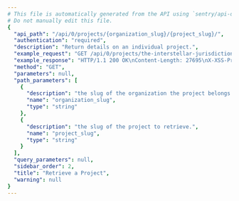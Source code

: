 ```yaml
---
# This file is automatically generated from the API using `sentry/api-docs/generator.py.`
# Do not manually edit this file.
{
  "api_path": "/api/0/projects/{organization_slug}/{project_slug}/", 
  "authentication": "required", 
  "description": "Return details on an individual project.", 
  "example_request": "GET /api/0/projects/the-interstellar-jurisdiction/pump-station/ HTTP/1.1\nHost: sentry.io\nAuthorization: Bearer <token>", 
  "example_response": "HTTP/1.1 200 OK\nContent-Length: 27695\nX-XSS-Protection: 1; mode=block\nX-Content-Type-Options: nosniff\nContent-Language: en\nAccess-Control-Expose-Headers: X-Sentry-Error, Retry-After\nVary: Accept-Language, Cookie\nAccess-Control-Allow-Methods: GET, PUT, DELETE, HEAD, OPTIONS\nAllow: GET, PUT, DELETE, HEAD, OPTIONS\nAccess-Control-Allow-Origin: *\nAccess-Control-Allow-Headers: X-Sentry-Auth, X-Requested-With, Origin, Accept, Content-Type, Authentication, Authorization\nContent-Type: application/json\nX-Frame-Options: deny\n\n{\n  \"allowedDomains\": [\n    \"*\"\n  ], \n  \"avatar\": {\n    \"avatarType\": \"letter_avatar\", \n    \"avatarUuid\": null\n  }, \n  \"builtinSymbolSources\": [\n    \"ios\", \n    \"microsoft\", \n    \"android\"\n  ], \n  \"color\": \"#3fbf7f\", \n  \"dataScrubber\": true, \n  \"dataScrubberDefaults\": true, \n  \"dateCreated\": \"2020-03-22T20:58:04.667762Z\", \n  \"defaultEnvironment\": null, \n  \"digestsMaxDelay\": 1800, \n  \"digestsMinDelay\": 300, \n  \"features\": [\n    \"servicehooks\", \n    \"data-forwarding\", \n    \"rate-limits\", \n    \"releases\", \n    \"minidump\"\n  ], \n  \"fingerprintingRules\": \"\", \n  \"firstEvent\": null, \n  \"groupingConfig\": \"newstyle:2019-10-29\", \n  \"groupingEnhancements\": \"\", \n  \"groupingEnhancementsBase\": \"common:2019-03-23\", \n  \"hasAccess\": true, \n  \"id\": \"2\", \n  \"isBookmarked\": false, \n  \"isInternal\": false, \n  \"isMember\": true, \n  \"isPublic\": false, \n  \"latestRelease\": {\n    \"authors\": [], \n    \"commitCount\": 0, \n    \"data\": {}, \n    \"dateCreated\": \"2020-03-22T20:58:20.919624Z\", \n    \"dateReleased\": null, \n    \"deployCount\": 0, \n    \"firstEvent\": null, \n    \"lastCommit\": null, \n    \"lastDeploy\": null, \n    \"lastEvent\": null, \n    \"newGroups\": 0, \n    \"owner\": null, \n    \"projects\": [\n      {\n        \"name\": \"Pump Station\", \n        \"slug\": \"pump-station\"\n      }\n    ], \n    \"ref\": \"6ba09a7c53235ee8a8fa5ee4c1ca8ca886e7fdbb\", \n    \"shortVersion\": \"2.0rc2\", \n    \"url\": null, \n    \"version\": \"2.0rc2\", \n    \"versionInfo\": {\n      \"buildHash\": null, \n      \"description\": \"2.0rc2\", \n      \"package\": null, \n      \"version\": {\n        \"raw\": \"2.0rc2\"\n      }\n    }\n  }, \n  \"name\": \"Pump Station\", \n  \"options\": {\n    \"feedback:branding\": true, \n    \"filters:blacklisted_ips\": \"\", \n    \"filters:error_messages\": \"\", \n    \"filters:releases\": \"\", \n    \"sentry:csp_ignored_sources\": \"\", \n    \"sentry:csp_ignored_sources_defaults\": true, \n    \"sentry:reprocessing_active\": false\n  }, \n  \"organization\": {\n    \"avatar\": {\n      \"avatarType\": \"letter_avatar\", \n      \"avatarUuid\": null\n    }, \n    \"dateCreated\": \"2020-03-22T20:58:04.628009Z\", \n    \"features\": [\n      \"symbol-sources\", \n      \"shared-issues\", \n      \"integrations-issue-basic\", \n      \"tweak-grouping-config\", \n      \"open-membership\", \n      \"advanced-search\", \n      \"grouping-info\", \n      \"integrations-issue-sync\", \n      \"invite-members\", \n      \"sso-saml2\", \n      \"custom-symbol-sources\", \n      \"sso-basic\"\n    ], \n    \"id\": \"2\", \n    \"isEarlyAdopter\": false, \n    \"name\": \"The Interstellar Jurisdiction\", \n    \"require2FA\": false, \n    \"slug\": \"the-interstellar-jurisdiction\", \n    \"status\": {\n      \"id\": \"active\", \n      \"name\": \"active\"\n    }\n  }, \n  \"platform\": null, \n  \"platforms\": [], \n  \"plugins\": [\n    {\n      \"assets\": [], \n      \"author\": {\n        \"name\": \"Sentry Team\", \n        \"url\": \"https://github.com/getsentry/sentry\"\n      }, \n      \"canDisable\": true, \n      \"contexts\": [], \n      \"description\": \"\\nForward Sentry events to Amazon SQS.\\n\\nAmazon Simple Queue Service (SQS) is a fully managed message\\nqueuing service that enables you to decouple and scale microservices,\\ndistributed systems, and serverless applications.\\n\", \n      \"doc\": \"\", \n      \"enabled\": false, \n      \"featureDescriptions\": [\n        {\n          \"description\": \"Forward Sentry errors and events to Amazon SQS.\", \n          \"featureGate\": \"data-forwarding\"\n        }\n      ], \n      \"features\": [\n        \"data-forwarding\"\n      ], \n      \"hasConfiguration\": true, \n      \"id\": \"amazon-sqs\", \n      \"isHidden\": false, \n      \"isTestable\": false, \n      \"metadata\": {}, \n      \"name\": \"Amazon SQS\", \n      \"resourceLinks\": [\n        {\n          \"title\": \"Report Issue\", \n          \"url\": \"https://github.com/getsentry/sentry/issues\"\n        }, \n        {\n          \"title\": \"View Source\", \n          \"url\": \"https://github.com/getsentry/sentry/tree/master/src/sentry_plugins\"\n        }\n      ], \n      \"shortName\": \"Amazon SQS\", \n      \"slug\": \"amazon-sqs\", \n      \"status\": \"beta\", \n      \"type\": \"data-forwarding\", \n      \"version\": \"10.1.0.dev0\"\n    }, \n    {\n      \"assets\": [], \n      \"author\": {\n        \"name\": \"Sentry Team\", \n        \"url\": \"https://github.com/getsentry/sentry\"\n      }, \n      \"canDisable\": true, \n      \"contexts\": [], \n      \"description\": \"\\nImprove your productivity by creating tasks in Asana directly\\nfrom Sentry issues. This integration also allows you to link Sentry\\nissues to existing tasks in Asana.\\n\", \n      \"doc\": \"\", \n      \"enabled\": false, \n      \"featureDescriptions\": [\n        {\n          \"description\": \"Create and link Sentry issue groups directly to an Asana ticket in any of your\\n            projects, providing a quick way to jump from a Sentry bug to tracked ticket!\", \n          \"featureGate\": \"issue-basic\"\n        }, \n        {\n          \"description\": \"Link Sentry issues to existing Asana tickets.\", \n          \"featureGate\": \"issue-basic\"\n        }\n      ], \n      \"features\": [\n        \"issue-basic\"\n      ], \n      \"hasConfiguration\": true, \n      \"id\": \"asana\", \n      \"isHidden\": false, \n      \"isTestable\": false, \n      \"metadata\": {}, \n      \"name\": \"Asana\", \n      \"resourceLinks\": [\n        {\n          \"title\": \"Report Issue\", \n          \"url\": \"https://github.com/getsentry/sentry/issues\"\n        }, \n        {\n          \"title\": \"View Source\", \n          \"url\": \"https://github.com/getsentry/sentry/tree/master/src/sentry_plugins\"\n        }\n      ], \n      \"shortName\": \"Asana\", \n      \"slug\": \"asana\", \n      \"status\": \"unknown\", \n      \"type\": \"issue-tracking\", \n      \"version\": \"10.1.0.dev0\"\n    }, \n    {\n      \"assets\": [], \n      \"author\": {\n        \"name\": \"Sentry Team\", \n        \"url\": \"https://github.com/getsentry/sentry\"\n      }, \n      \"canDisable\": true, \n      \"contexts\": [], \n      \"description\": \"Integrate Bitbucket issues by linking a repository to a project.\", \n      \"doc\": \"\", \n      \"enabled\": false, \n      \"featureDescriptions\": [\n        {\n          \"description\": \"Track commits and releases (learn more\\n            [here](https://docs.sentry.io/learn/releases/))\", \n          \"featureGate\": \"commits\"\n        }, \n        {\n          \"description\": \"Create Bitbucket issues from Sentry\", \n          \"featureGate\": \"issue-basic\"\n        }, \n        {\n          \"description\": \"Link Sentry issues to existing Bitbucket issues\", \n          \"featureGate\": \"issue-basic\"\n        }\n      ], \n      \"features\": [\n        \"commits\", \n        \"issue-basic\"\n      ], \n      \"hasConfiguration\": true, \n      \"id\": \"bitbucket\", \n      \"isHidden\": true, \n      \"isTestable\": false, \n      \"metadata\": {}, \n      \"name\": \"Bitbucket\", \n      \"resourceLinks\": [\n        {\n          \"title\": \"Report Issue\", \n          \"url\": \"https://github.com/getsentry/sentry/issues\"\n        }, \n        {\n          \"title\": \"View Source\", \n          \"url\": \"https://github.com/getsentry/sentry/tree/master/src/sentry_plugins\"\n        }\n      ], \n      \"shortName\": \"Bitbucket\", \n      \"slug\": \"bitbucket\", \n      \"status\": \"unknown\", \n      \"type\": \"issue-tracking\", \n      \"version\": \"10.1.0.dev0\"\n    }, \n    {\n      \"assets\": [], \n      \"author\": {\n        \"name\": \"Sentry Team\", \n        \"url\": \"https://github.com/getsentry/sentry\"\n      }, \n      \"canDisable\": true, \n      \"contexts\": [], \n      \"description\": \"Create Clubhouse Stories from a project.\", \n      \"doc\": \"\", \n      \"enabled\": false, \n      \"featureDescriptions\": [\n        {\n          \"description\": \"Create and link Sentry issue groups directly to a Clubhouse story in any of your\\n            projects, providing a quick way to jump from a Sentry bug to tracked ticket!\", \n          \"featureGate\": \"issue-basic\"\n        }, \n        {\n          \"description\": \"Link Sentry issues to existing Clubhouse stories.\", \n          \"featureGate\": \"issue-basic\"\n        }\n      ], \n      \"features\": [\n        \"issue-basic\"\n      ], \n      \"hasConfiguration\": true, \n      \"id\": \"clubhouse\", \n      \"isHidden\": true, \n      \"isTestable\": false, \n      \"metadata\": {}, \n      \"name\": \"Clubhouse\", \n      \"resourceLinks\": [\n        {\n          \"title\": \"Report Issue\", \n          \"url\": \"https://github.com/getsentry/sentry/issues\"\n        }, \n        {\n          \"title\": \"View Source\", \n          \"url\": \"https://github.com/getsentry/sentry/tree/master/src/sentry_plugins\"\n        }\n      ], \n      \"shortName\": \"Clubhouse\", \n      \"slug\": \"clubhouse\", \n      \"status\": \"unknown\", \n      \"type\": \"issue-tracking\", \n      \"version\": \"10.1.0.dev0\"\n    }, \n    {\n      \"assets\": [], \n      \"author\": {\n        \"name\": \"Sentry Team\", \n        \"url\": \"https://github.com/getsentry/sentry\"\n      }, \n      \"canDisable\": true, \n      \"contexts\": [], \n      \"description\": \"Integrate GitHub issues by linking a repository to a project.\", \n      \"doc\": \"\", \n      \"enabled\": false, \n      \"featureDescriptions\": [\n        {\n          \"description\": \"Create and link Sentry issue groups directly to a GitHub issue or pull\\n            request in any of your repositories, providing a quick way to jump from\\n            Sentry bug to tracked issue or PR!\", \n          \"featureGate\": \"issue-basic\"\n        }, \n        {\n          \"description\": \"Authorize repositories to be added to your Sentry organization to augment\\n            sentry issues with commit data with [deployment\\n            tracking](https://docs.sentry.io/learn/releases/).\", \n          \"featureGate\": \"commits\"\n        }\n      ], \n      \"features\": [\n        \"commits\", \n        \"issue-basic\"\n      ], \n      \"hasConfiguration\": true, \n      \"id\": \"github\", \n      \"isHidden\": true, \n      \"isTestable\": false, \n      \"metadata\": {}, \n      \"name\": \"GitHub\", \n      \"resourceLinks\": [\n        {\n          \"title\": \"Report Issue\", \n          \"url\": \"https://github.com/getsentry/sentry/issues\"\n        }, \n        {\n          \"title\": \"View Source\", \n          \"url\": \"https://github.com/getsentry/sentry/tree/master/src/sentry_plugins\"\n        }\n      ], \n      \"shortName\": \"GitHub\", \n      \"slug\": \"github\", \n      \"status\": \"unknown\", \n      \"type\": \"issue-tracking\", \n      \"version\": \"10.1.0.dev0\"\n    }, \n    {\n      \"assets\": [], \n      \"author\": {\n        \"name\": \"Sentry Team\", \n        \"url\": \"https://github.com/getsentry/sentry\"\n      }, \n      \"canDisable\": true, \n      \"contexts\": [], \n      \"description\": \"Integrate GitLab issues by linking a repository to a project\", \n      \"doc\": \"\", \n      \"enabled\": false, \n      \"featureDescriptions\": [\n        {\n          \"description\": \"Track commits and releases (learn more\\n            [here](https://docs.sentry.io/learn/releases/))\", \n          \"featureGate\": \"commits\"\n        }, \n        {\n          \"description\": \"Resolve Sentry issues via GitLab commits and merge requests by\\n            including `Fixes PROJ-ID` in the message\", \n          \"featureGate\": \"commits\"\n        }, \n        {\n          \"description\": \"Create GitLab issues from Sentry\", \n          \"featureGate\": \"issue-basic\"\n        }, \n        {\n          \"description\": \"Link Sentry issues to existing GitLab issues\", \n          \"featureGate\": \"issue-basic\"\n        }\n      ], \n      \"features\": [\n        \"commits\", \n        \"issue-basic\"\n      ], \n      \"hasConfiguration\": true, \n      \"id\": \"gitlab\", \n      \"isHidden\": true, \n      \"isTestable\": false, \n      \"metadata\": {}, \n      \"name\": \"GitLab\", \n      \"resourceLinks\": [\n        {\n          \"title\": \"Report Issue\", \n          \"url\": \"https://github.com/getsentry/sentry/issues\"\n        }, \n        {\n          \"title\": \"View Source\", \n          \"url\": \"https://github.com/getsentry/sentry/tree/master/src/sentry_plugins\"\n        }\n      ], \n      \"shortName\": \"GitLab\", \n      \"slug\": \"gitlab\", \n      \"status\": \"unknown\", \n      \"type\": \"issue-tracking\", \n      \"version\": \"10.1.0.dev0\"\n    }, \n    {\n      \"assets\": [], \n      \"author\": {\n        \"name\": \"Sentry Team\", \n        \"url\": \"https://github.com/getsentry\"\n      }, \n      \"canDisable\": true, \n      \"contexts\": [], \n      \"description\": \"Integrate Heroku release tracking.\", \n      \"doc\": \"\", \n      \"enabled\": false, \n      \"featureDescriptions\": [\n        {\n          \"description\": \"Integrate Heroku release tracking.\", \n          \"featureGate\": \"deployment\"\n        }\n      ], \n      \"features\": [\n        \"deployment\"\n      ], \n      \"hasConfiguration\": true, \n      \"id\": \"heroku\", \n      \"isHidden\": false, \n      \"isTestable\": false, \n      \"metadata\": {}, \n      \"name\": \"Heroku\", \n      \"resourceLinks\": [\n        {\n          \"title\": \"Report Issue\", \n          \"url\": \"https://github.com/getsentry/sentry/issues\"\n        }, \n        {\n          \"title\": \"View Source\", \n          \"url\": \"https://github.com/getsentry/sentry/tree/master/src/sentry_plugins\"\n        }\n      ], \n      \"shortName\": \"Heroku\", \n      \"slug\": \"heroku\", \n      \"status\": \"unknown\", \n      \"type\": \"release-tracking\", \n      \"version\": \"10.1.0.dev0\"\n    }, \n    {\n      \"assets\": [], \n      \"author\": {\n        \"name\": \"Sentry Team\", \n        \"url\": \"https://github.com/getsentry/sentry\"\n      }, \n      \"canDisable\": true, \n      \"contexts\": [], \n      \"description\": \"Integrate JIRA issues by linking a project.\", \n      \"doc\": \"\", \n      \"enabled\": false, \n      \"featureDescriptions\": [\n        {\n          \"description\": \"Create and link Sentry issue groups directly to a Jira ticket in any of your\\n            projects, providing a quick way to jump from a Sentry bug to tracked ticket!\", \n          \"featureGate\": \"issue-basic\"\n        }\n      ], \n      \"features\": [\n        \"issue-basic\"\n      ], \n      \"hasConfiguration\": true, \n      \"id\": \"jira\", \n      \"isHidden\": true, \n      \"isTestable\": false, \n      \"metadata\": {}, \n      \"name\": \"JIRA\", \n      \"resourceLinks\": [\n        {\n          \"title\": \"Report Issue\", \n          \"url\": \"https://github.com/getsentry/sentry/issues\"\n        }, \n        {\n          \"title\": \"View Source\", \n          \"url\": \"https://github.com/getsentry/sentry/tree/master/src/sentry_plugins\"\n        }\n      ], \n      \"shortName\": \"JIRA\", \n      \"slug\": \"jira\", \n      \"status\": \"unknown\", \n      \"type\": \"issue-tracking\", \n      \"version\": \"10.1.0.dev0\"\n    }, \n    {\n      \"assets\": [], \n      \"author\": {\n        \"name\": \"Sentry Team\", \n        \"url\": \"https://github.com/getsentry\"\n      }, \n      \"canDisable\": true, \n      \"contexts\": [], \n      \"description\": \"\\nTrigger alerts in Opsgenie from Sentry.\\n\\nOpsgenie is a cloud-based service for dev & ops teams, providing reliable\\nalerts, on-call schedule management and escalations. OpsGenie integrates with\\nmonitoring tools & services, ensures the right people are notified.\\n\", \n      \"doc\": \"\", \n      \"enabled\": false, \n      \"featureDescriptions\": [\n        {\n          \"description\": \"Configure rule based OpsGenie alerts to automatically be triggered.\", \n          \"featureGate\": \"alert-rule\"\n        }\n      ], \n      \"features\": [\n        \"alert-rule\"\n      ], \n      \"hasConfiguration\": true, \n      \"id\": \"opsgenie\", \n      \"isHidden\": false, \n      \"isTestable\": true, \n      \"metadata\": {}, \n      \"name\": \"OpsGenie\", \n      \"resourceLinks\": [\n        {\n          \"title\": \"Report Issue\", \n          \"url\": \"https://github.com/getsentry/sentry/issues\"\n        }, \n        {\n          \"title\": \"View Source\", \n          \"url\": \"https://github.com/getsentry/sentry/tree/master/src/sentry_plugins\"\n        }\n      ], \n      \"shortName\": \"OpsGenie\", \n      \"slug\": \"opsgenie\", \n      \"status\": \"unknown\", \n      \"type\": \"notification\", \n      \"version\": \"10.1.0.dev0\"\n    }, \n    {\n      \"assets\": [], \n      \"author\": {\n        \"name\": \"Sentry Team\", \n        \"url\": \"https://github.com/getsentry/sentry\"\n      }, \n      \"canDisable\": true, \n      \"contexts\": [], \n      \"description\": \"Send alerts to PagerDuty.\", \n      \"doc\": \"\", \n      \"enabled\": false, \n      \"featureDescriptions\": [\n        {\n          \"description\": \"Configure rule based PagerDuty alerts to automatically be triggered in a specific\\n            service - or in multiple services!\", \n          \"featureGate\": \"alert-rule\"\n        }\n      ], \n      \"features\": [\n        \"alert-rule\"\n      ], \n      \"hasConfiguration\": true, \n      \"id\": \"pagerduty\", \n      \"isHidden\": true, \n      \"isTestable\": true, \n      \"metadata\": {}, \n      \"name\": \"PagerDuty\", \n      \"resourceLinks\": [\n        {\n          \"title\": \"Report Issue\", \n          \"url\": \"https://github.com/getsentry/sentry/issues\"\n        }, \n        {\n          \"title\": \"View Source\", \n          \"url\": \"https://github.com/getsentry/sentry/tree/master/src/sentry_plugins\"\n        }\n      ], \n      \"shortName\": \"PagerDuty\", \n      \"slug\": \"pagerduty\", \n      \"status\": \"unknown\", \n      \"type\": \"notification\", \n      \"version\": \"10.1.0.dev0\"\n    }, \n    {\n      \"assets\": [], \n      \"author\": {\n        \"name\": \"Sentry Team\", \n        \"url\": \"https://github.com/getsentry/sentry\"\n      }, \n      \"canDisable\": true, \n      \"contexts\": [], \n      \"description\": \"\\nImprove your productivity by creating tickets in Phabricator directly from Sentry issues.\\nThis integration also allows you to link Sentry issues to existing tickets in Phabricator.\\n\\nPhabricator is a set of tools for developing software. It includes applications for\\ncode review, repository hosting, bug tracking, project management, and more.\\n\", \n      \"doc\": \"\", \n      \"enabled\": false, \n      \"featureDescriptions\": [\n        {\n          \"description\": \"Create and link Sentry issue groups directly to a Phabricator ticket in any of your\\n            projects, providing a quick way to jump from a Sentry bug to tracked ticket!\", \n          \"featureGate\": \"issue-basic\"\n        }, \n        {\n          \"description\": \"Link Sentry issues to existing Phabricator tickets.\", \n          \"featureGate\": \"issue-basic\"\n        }\n      ], \n      \"features\": [\n        \"issue-basic\"\n      ], \n      \"hasConfiguration\": true, \n      \"id\": \"phabricator\", \n      \"isHidden\": false, \n      \"isTestable\": false, \n      \"metadata\": {}, \n      \"name\": \"Phabricator\", \n      \"resourceLinks\": [\n        {\n          \"title\": \"Report Issue\", \n          \"url\": \"https://github.com/getsentry/sentry/issues\"\n        }, \n        {\n          \"title\": \"View Source\", \n          \"url\": \"https://github.com/getsentry/sentry/tree/master/src/sentry_plugins\"\n        }\n      ], \n      \"shortName\": \"Phabricator\", \n      \"slug\": \"phabricator\", \n      \"status\": \"unknown\", \n      \"type\": \"issue-tracking\", \n      \"version\": \"10.1.0.dev0\"\n    }, \n    {\n      \"assets\": [], \n      \"author\": {\n        \"name\": \"Sentry Team\", \n        \"url\": \"https://github.com/getsentry/sentry\"\n      }, \n      \"canDisable\": true, \n      \"contexts\": [], \n      \"description\": \"\\nImprove your productivity by creating tickets in Pivotal Tracker directly from Sentry issues.\\nThis integration also allows you to link Sentry issues to existing tickets in Pivotal Tracker.\\n\\nPivotal Tracker is a straightforward project-planning tool that helps software development\\nteams form realistic expectations about when work might be completed based on the teams\\nongoing performance. Tracker visualizes your projects in the form of stories\\nmoving through your workflow, encouraging you to break down projects into manageable\\nchunks and have important conversations about deliverables and scope.\\n\", \n      \"doc\": \"\", \n      \"enabled\": false, \n      \"featureDescriptions\": [\n        {\n          \"description\": \"Create and link Sentry issue groups directly to a Pivotal Tracker ticket in any of your\\n            projects, providing a quick way to jump from a Sentry bug to tracked ticket!\", \n          \"featureGate\": \"issue-basic\"\n        }, \n        {\n          \"description\": \"Link Sentry issues to existing Pivotal Tracker tickets.\", \n          \"featureGate\": \"issue-basic\"\n        }\n      ], \n      \"features\": [\n        \"issue-basic\"\n      ], \n      \"hasConfiguration\": true, \n      \"id\": \"pivotal\", \n      \"isHidden\": false, \n      \"isTestable\": false, \n      \"metadata\": {}, \n      \"name\": \"Pivotal Tracker\", \n      \"resourceLinks\": [\n        {\n          \"title\": \"Report Issue\", \n          \"url\": \"https://github.com/getsentry/sentry/issues\"\n        }, \n        {\n          \"title\": \"View Source\", \n          \"url\": \"https://github.com/getsentry/sentry/tree/master/src/sentry_plugins\"\n        }\n      ], \n      \"shortName\": \"Pivotal Tracker\", \n      \"slug\": \"pivotal\", \n      \"status\": \"unknown\", \n      \"type\": \"issue-tracking\", \n      \"version\": \"10.1.0.dev0\"\n    }, \n    {\n      \"assets\": [], \n      \"author\": {\n        \"name\": \"Sentry Team\", \n        \"url\": \"https://github.com/getsentry/sentry\"\n      }, \n      \"canDisable\": true, \n      \"contexts\": [], \n      \"description\": \"\\nGet notified of Sentry alerts on any device using the Pushover integration.\\n\\nPushover makes it easy to get real-time notifications on your Android, iPhone, iPad, and Desktop.\\n\", \n      \"doc\": \"\", \n      \"enabled\": false, \n      \"featureDescriptions\": [\n        {\n          \"description\": \"Configure rule based Pushover notifications to be sent.\", \n          \"featureGate\": \"alert-rule\"\n        }\n      ], \n      \"features\": [\n        \"alert-rule\"\n      ], \n      \"hasConfiguration\": true, \n      \"id\": \"pushover\", \n      \"isHidden\": false, \n      \"isTestable\": true, \n      \"metadata\": {}, \n      \"name\": \"Pushover\", \n      \"resourceLinks\": [\n        {\n          \"title\": \"Report Issue\", \n          \"url\": \"https://github.com/getsentry/sentry/issues\"\n        }, \n        {\n          \"title\": \"View Source\", \n          \"url\": \"https://github.com/getsentry/sentry/tree/master/src/sentry_plugins\"\n        }\n      ], \n      \"shortName\": \"Pushover\", \n      \"slug\": \"pushover\", \n      \"status\": \"unknown\", \n      \"type\": \"notification\", \n      \"version\": \"10.1.0.dev0\"\n    }, \n    {\n      \"assets\": [], \n      \"author\": {\n        \"name\": \"Sentry\", \n        \"url\": \"https://github.com/getsentry/sentry\"\n      }, \n      \"canDisable\": true, \n      \"contexts\": [], \n      \"description\": \"\\nCreate issues in Redmine directly from Sentry. This integration also\\nallows you to link Sentry issues to existing tickets in Redmine.\\n\\nRedmine is a flexible project management web application. Written using\\nthe Ruby on Rails framework, it is cross-platform and cross-database.\\n\", \n      \"doc\": \"\", \n      \"enabled\": false, \n      \"featureDescriptions\": [\n        {\n          \"description\": \"Create and link Sentry issue groups directly to an Redmine issue in any of your\\n            projects, providing a quick way to jump from a Sentry bug to tracked ticket!\", \n          \"featureGate\": \"issue-basic\"\n        }, \n        {\n          \"description\": \"Link Sentry issues to existing Redmine issue.\", \n          \"featureGate\": \"issue-basic\"\n        }\n      ], \n      \"features\": [\n        \"issue-basic\"\n      ], \n      \"hasConfiguration\": true, \n      \"id\": \"redmine\", \n      \"isHidden\": false, \n      \"isTestable\": false, \n      \"metadata\": {}, \n      \"name\": \"Redmine\", \n      \"resourceLinks\": [\n        {\n          \"title\": \"Report Issue\", \n          \"url\": \"https://github.com/getsentry/sentry/issues\"\n        }, \n        {\n          \"title\": \"View Source\", \n          \"url\": \"https://github.com/getsentry/sentry/tree/master/src/sentry_plugins\"\n        }\n      ], \n      \"shortName\": \"Redmine\", \n      \"slug\": \"redmine\", \n      \"status\": \"unknown\", \n      \"type\": \"issue-tracking\", \n      \"version\": \"10.1.0.dev0\"\n    }, \n    {\n      \"assets\": [], \n      \"author\": {\n        \"name\": \"Sentry Team\", \n        \"url\": \"https://github.com/getsentry/sentry\"\n      }, \n      \"canDisable\": true, \n      \"contexts\": [], \n      \"description\": \"\\nSend Sentry events to Segment. This integration allows you to collect all your client-side data\\nfor Sentry automatically without the need to install the Sentry client library.\\nEnable Sentry in your Segment settings to asynchronously load Raven.js onto your page without\\ntouching the code in your application.\\n\\nSegment is a customer data platform (CDP) that helps you collect, clean, and control your customer data.\\n\", \n      \"doc\": \"\", \n      \"enabled\": false, \n      \"featureDescriptions\": [\n        {\n          \"description\": \"Forward Sentry errors and events to Segment.\", \n          \"featureGate\": \"data-forwarding\"\n        }\n      ], \n      \"features\": [\n        \"data-forwarding\"\n      ], \n      \"hasConfiguration\": true, \n      \"id\": \"segment\", \n      \"isHidden\": false, \n      \"isTestable\": false, \n      \"metadata\": {}, \n      \"name\": \"Segment\", \n      \"resourceLinks\": [\n        {\n          \"title\": \"Report Issue\", \n          \"url\": \"https://github.com/getsentry/sentry/issues\"\n        }, \n        {\n          \"title\": \"View Source\", \n          \"url\": \"https://github.com/getsentry/sentry/tree/master/src/sentry_plugins\"\n        }\n      ], \n      \"shortName\": \"Segment\", \n      \"slug\": \"segment\", \n      \"status\": \"beta\", \n      \"type\": \"data-forwarding\", \n      \"version\": \"10.1.0.dev0\"\n    }, \n    {\n      \"assets\": [], \n      \"author\": {\n        \"name\": \"Sentry Team\", \n        \"url\": \"https://github.com/getsentry/sentry\"\n      }, \n      \"canDisable\": true, \n      \"contexts\": [\n        \"sessionstack\"\n      ], \n      \"description\": \"Watch SessionStack recordings in Sentry.\", \n      \"doc\": \"\", \n      \"enabled\": false, \n      \"featureDescriptions\": [\n        {\n          \"description\": \"Watch the SessionStack session replay of a user in a video widget embedded in the Sentry UI for an issue.\", \n          \"featureGate\": \"session-replay\"\n        }\n      ], \n      \"features\": [\n        \"session-replay\"\n      ], \n      \"hasConfiguration\": true, \n      \"id\": \"sessionstack\", \n      \"isHidden\": false, \n      \"isTestable\": false, \n      \"metadata\": {}, \n      \"name\": \"SessionStack\", \n      \"resourceLinks\": [\n        {\n          \"title\": \"Report Issue\", \n          \"url\": \"https://github.com/getsentry/sentry/issues\"\n        }, \n        {\n          \"title\": \"View Source\", \n          \"url\": \"https://github.com/getsentry/sentry/tree/master/src/sentry_plugins\"\n        }\n      ], \n      \"shortName\": \"SessionStack\", \n      \"slug\": \"sessionstack\", \n      \"status\": \"unknown\", \n      \"type\": \"default\", \n      \"version\": \"10.1.0.dev0\"\n    }, \n    {\n      \"assets\": [], \n      \"author\": {\n        \"name\": \"Sentry Team\", \n        \"url\": \"https://github.com/getsentry/sentry\"\n      }, \n      \"canDisable\": true, \n      \"contexts\": [], \n      \"description\": \"Post notifications to a Slack channel.\", \n      \"doc\": \"\", \n      \"enabled\": false, \n      \"featureDescriptions\": [\n        {\n          \"description\": \"Configure rule based Slack notifications to automatically be posted into a\\n            specific channel. Want any error that's happening more than 100 times a\\n            minute to be posted in `#critical-errors`? Setup a rule for it!\", \n          \"featureGate\": \"alert-rule\"\n        }\n      ], \n      \"features\": [\n        \"alert-rule\"\n      ], \n      \"hasConfiguration\": true, \n      \"id\": \"slack\", \n      \"isHidden\": true, \n      \"isTestable\": true, \n      \"metadata\": {}, \n      \"name\": \"Slack\", \n      \"resourceLinks\": [\n        {\n          \"title\": \"Report Issue\", \n          \"url\": \"https://github.com/getsentry/sentry/issues\"\n        }, \n        {\n          \"title\": \"View Source\", \n          \"url\": \"https://github.com/getsentry/sentry/tree/master/src/sentry_plugins\"\n        }\n      ], \n      \"shortName\": \"Slack\", \n      \"slug\": \"slack\", \n      \"status\": \"unknown\", \n      \"type\": \"notification\", \n      \"version\": \"10.1.0.dev0\"\n    }, \n    {\n      \"assets\": [], \n      \"author\": {\n        \"name\": \"Sentry Team\", \n        \"url\": \"https://github.com/getsentry/sentry\"\n      }, \n      \"canDisable\": true, \n      \"contexts\": [], \n      \"description\": \"\\nSend Sentry events to Splunk.\\n\", \n      \"doc\": \"\", \n      \"enabled\": false, \n      \"featureDescriptions\": [\n        {\n          \"description\": \"Forward Sentry errors and events to Splunk.\", \n          \"featureGate\": \"data-forwarding\"\n        }\n      ], \n      \"features\": [\n        \"data-forwarding\"\n      ], \n      \"hasConfiguration\": true, \n      \"id\": \"splunk\", \n      \"isHidden\": false, \n      \"isTestable\": false, \n      \"metadata\": {}, \n      \"name\": \"Splunk\", \n      \"resourceLinks\": [\n        {\n          \"title\": \"Splunk Setup Instructions\", \n          \"url\": \"https://github.com/getsentry/sentry/blob/master/src/sentry_plugins/splunk/Splunk_Instructions.rst\"\n        }, \n        {\n          \"title\": \"Report Issue\", \n          \"url\": \"https://github.com/getsentry/sentry/issues\"\n        }, \n        {\n          \"title\": \"View Source\", \n          \"url\": \"https://github.com/getsentry/sentry/tree/master/src/sentry_plugins\"\n        }\n      ], \n      \"shortName\": \"Splunk\", \n      \"slug\": \"splunk\", \n      \"status\": \"unknown\", \n      \"type\": \"data-forwarding\", \n      \"version\": \"10.1.0.dev0\"\n    }, \n    {\n      \"assets\": [], \n      \"author\": {\n        \"name\": \"Sentry Team\", \n        \"url\": \"https://github.com/getsentry/sentry\"\n      }, \n      \"canDisable\": true, \n      \"contexts\": [], \n      \"description\": \"\\nCreate issues in Teamwork directly from Sentry. This integration also allows\\nyou to link Sentry issues to existing tickets in Teamwork.\\n\\nTeamwork is a work and project management tool that helps teams improve\\ncollaboration, visibility, accountability and ultimately results.\\n\", \n      \"doc\": \"\", \n      \"enabled\": false, \n      \"featureDescriptions\": [\n        {\n          \"description\": \"Create and link Sentry issue groups directly to an Teamwork ticket in any of your\\n            projects, providing a quick way to jump from a Sentry bug to tracked ticket!\", \n          \"featureGate\": \"issue-basic\"\n        }, \n        {\n          \"description\": \"Link Sentry issues to existing Teamwork tickets.\", \n          \"featureGate\": \"issue-basic\"\n        }\n      ], \n      \"features\": [\n        \"issue-basic\"\n      ], \n      \"hasConfiguration\": true, \n      \"id\": \"teamwork\", \n      \"isHidden\": false, \n      \"isTestable\": false, \n      \"metadata\": {}, \n      \"name\": \"Teamwork\", \n      \"resourceLinks\": [\n        {\n          \"title\": \"Report Issue\", \n          \"url\": \"https://github.com/getsentry/sentry/issues\"\n        }, \n        {\n          \"title\": \"View Source\", \n          \"url\": \"https://github.com/getsentry/sentry/tree/master/src/sentry_plugins\"\n        }\n      ], \n      \"shortName\": \"Teamwork\", \n      \"slug\": \"teamwork\", \n      \"status\": \"unknown\", \n      \"type\": \"issue-tracking\", \n      \"version\": \"10.1.0.dev0\"\n    }, \n    {\n      \"assets\": [], \n      \"author\": {\n        \"name\": \"Sentry Team\", \n        \"url\": \"https://github.com/getsentry/sentry\"\n      }, \n      \"canDisable\": true, \n      \"contexts\": [], \n      \"description\": \"\\nCreate cards in Trello directly from Sentry. This integration also allows\\nyou to link Sentry issues to existing cards in Trello.\\n\\nTrello is the easy, free, flexible, and visual way to manage your projects\\nand organize anything, trusted by millions of people from all over the world.\\n\", \n      \"doc\": \"\", \n      \"enabled\": false, \n      \"featureDescriptions\": [\n        {\n          \"description\": \"Create and link Sentry issue groups directly to an Trello card in any of your\\n            projects, providing a quick way to jump from a Sentry bug to tracked ticket!\", \n          \"featureGate\": \"issue-basic\"\n        }, \n        {\n          \"description\": \"Link Sentry issues to existing Trello cards\", \n          \"featureGate\": \"issue-basic\"\n        }\n      ], \n      \"features\": [\n        \"issue-basic\"\n      ], \n      \"hasConfiguration\": true, \n      \"id\": \"trello\", \n      \"isHidden\": false, \n      \"isTestable\": false, \n      \"metadata\": {}, \n      \"name\": \"Trello\", \n      \"resourceLinks\": [\n        {\n          \"title\": \"Trello Setup Instructions\", \n          \"url\": \"https://github.com/getsentry/sentry/blob/master/src/sentry_plugins/trello/Trello_Instructions.md\"\n        }, \n        {\n          \"title\": \"Report Issue\", \n          \"url\": \"https://github.com/getsentry/sentry/issues\"\n        }, \n        {\n          \"title\": \"View Source\", \n          \"url\": \"https://github.com/getsentry/sentry/tree/master/src/sentry_plugins\"\n        }\n      ], \n      \"shortName\": \"Trello\", \n      \"slug\": \"trello\", \n      \"status\": \"unknown\", \n      \"type\": \"issue-tracking\", \n      \"version\": \"10.1.0.dev0\"\n    }, \n    {\n      \"assets\": [], \n      \"author\": {\n        \"name\": \"Matt Robenolt\", \n        \"url\": \"https://github.com/mattrobenolt\"\n      }, \n      \"canDisable\": true, \n      \"contexts\": [], \n      \"description\": \"\\nGet notified of Sentry alerts via SMS.\\n\\nTwilio allows users to send and receive text messages globally with\\nthe API that over a million developers depend on.\\n\", \n      \"doc\": \"\", \n      \"enabled\": false, \n      \"featureDescriptions\": [\n        {\n          \"description\": \"Configure rule based SMS notifications to be sent via Twilio.\", \n          \"featureGate\": \"alert-rule\"\n        }\n      ], \n      \"features\": [\n        \"alert-rule\"\n      ], \n      \"hasConfiguration\": true, \n      \"id\": \"twilio\", \n      \"isHidden\": false, \n      \"isTestable\": true, \n      \"metadata\": {}, \n      \"name\": \"Twilio (SMS)\", \n      \"resourceLinks\": [\n        {\n          \"title\": \"Documentation\", \n          \"url\": \"https://github.com/getsentry/sentry/blob/master/src/sentry_plugins/twilio/Twilio_Instructions.md\"\n        }, \n        {\n          \"title\": \"Report Issue\", \n          \"url\": \"https://github.com/getsentry/sentry/issues\"\n        }, \n        {\n          \"title\": \"View Source\", \n          \"url\": \"https://github.com/getsentry/sentry/tree/master/src/sentry_plugins/twilio\"\n        }, \n        {\n          \"title\": \"Twilio\", \n          \"url\": \"https://www.twilio.com/\"\n        }\n      ], \n      \"shortName\": \"Twilio (SMS)\", \n      \"slug\": \"twilio\", \n      \"status\": \"unknown\", \n      \"type\": \"notification\", \n      \"version\": \"10.1.0.dev0\"\n    }, \n    {\n      \"assets\": [], \n      \"author\": {\n        \"name\": \"Sentry Team\", \n        \"url\": \"https://github.com/getsentry/sentry\"\n      }, \n      \"canDisable\": true, \n      \"contexts\": [], \n      \"description\": \"\\nTrigger alerts in VictorOps from Sentry.\\n\\nVictorOps is incident response software purpose-built for teams powering the\\nevolution of software. With on-call basics, cross-team collaboration, and\\nstreamlined visibility, we champion the engineers powering innovation and uptime.\\n\", \n      \"doc\": \"\", \n      \"enabled\": false, \n      \"featureDescriptions\": [\n        {\n          \"description\": \"Configure rule based VictorOps alerts to automatically be triggered.\", \n          \"featureGate\": \"alert-rule\"\n        }\n      ], \n      \"features\": [\n        \"alert-rule\"\n      ], \n      \"hasConfiguration\": true, \n      \"id\": \"victorops\", \n      \"isHidden\": false, \n      \"isTestable\": true, \n      \"metadata\": {}, \n      \"name\": \"VictorOps\", \n      \"resourceLinks\": [\n        {\n          \"title\": \"Report Issue\", \n          \"url\": \"https://github.com/getsentry/sentry/issues\"\n        }, \n        {\n          \"title\": \"View Source\", \n          \"url\": \"https://github.com/getsentry/sentry/tree/master/src/sentry_plugins\"\n        }\n      ], \n      \"shortName\": \"VictorOps\", \n      \"slug\": \"victorops\", \n      \"status\": \"unknown\", \n      \"type\": \"notification\", \n      \"version\": \"10.1.0.dev0\"\n    }, \n    {\n      \"assets\": [], \n      \"author\": {\n        \"name\": \"Sentry Team\", \n        \"url\": \"https://github.com/getsentry/sentry\"\n      }, \n      \"canDisable\": true, \n      \"contexts\": [], \n      \"description\": \"Integrate Visual Studio Team Services work items by linking a project.\", \n      \"doc\": \"\", \n      \"enabled\": false, \n      \"featureDescriptions\": [\n        {\n          \"description\": \"Create and link Sentry issue groups directly to a Azure DevOps work item in any of\\n            your projects, providing a quick way to jump from Sentry bug to tracked\\n            work item!\", \n          \"featureGate\": \"issue-basic\"\n        }\n      ], \n      \"features\": [\n        \"issue-basic\"\n      ], \n      \"hasConfiguration\": true, \n      \"id\": \"vsts\", \n      \"isHidden\": true, \n      \"isTestable\": false, \n      \"metadata\": {}, \n      \"name\": \"Visual Studio Team Services\", \n      \"resourceLinks\": [\n        {\n          \"title\": \"Report Issue\", \n          \"url\": \"https://github.com/getsentry/sentry/issues\"\n        }, \n        {\n          \"title\": \"View Source\", \n          \"url\": \"https://github.com/getsentry/sentry/tree/master/src/sentry_plugins\"\n        }\n      ], \n      \"shortName\": \"VSTS\", \n      \"slug\": \"vsts\", \n      \"status\": \"unknown\", \n      \"type\": \"issue-tracking\", \n      \"version\": \"10.1.0.dev0\"\n    }, \n    {\n      \"assets\": [], \n      \"author\": {\n        \"name\": \"Sentry Team\", \n        \"url\": \"https://github.com/getsentry/sentry\"\n      }, \n      \"canDisable\": true, \n      \"contexts\": [], \n      \"description\": \"\\nTrigger outgoing HTTP POST requests from Sentry.\\n\\nNote: To configure webhooks over multiple projects, we recommend setting up an\\n[Internal Integration](https://docs.sentry.io/workflow/integrations/integration-platform/#internal-integrations).\\n\", \n      \"doc\": \"\", \n      \"enabled\": false, \n      \"featureDescriptions\": [\n        {\n          \"description\": \"Configure rule based outgoing HTTP POST requests from Sentry.\", \n          \"featureGate\": \"alert-rule\"\n        }\n      ], \n      \"features\": [\n        \"alert-rule\"\n      ], \n      \"hasConfiguration\": true, \n      \"id\": \"webhooks\", \n      \"isHidden\": false, \n      \"isTestable\": true, \n      \"metadata\": {}, \n      \"name\": \"WebHooks\", \n      \"resourceLinks\": [\n        {\n          \"title\": \"Report Issue\", \n          \"url\": \"https://github.com/getsentry/sentry/issues\"\n        }, \n        {\n          \"title\": \"View Source\", \n          \"url\": \"https://github.com/getsentry/sentry/tree/master/src/sentry/plugins/sentry_webhooks\"\n        }\n      ], \n      \"shortName\": \"WebHooks\", \n      \"slug\": \"webhooks\", \n      \"status\": \"unknown\", \n      \"type\": \"notification\", \n      \"version\": \"10.1.0.dev0\"\n    }\n  ], \n  \"processingIssues\": 0, \n  \"relayPiiConfig\": null, \n  \"resolveAge\": 0, \n  \"safeFields\": [], \n  \"scrapeJavaScript\": true, \n  \"scrubIPAddresses\": false, \n  \"securityToken\": \"e66ecaa86c7f11eaac100242ac110002\", \n  \"securityTokenHeader\": null, \n  \"sensitiveFields\": [], \n  \"slug\": \"pump-station\", \n  \"status\": \"active\", \n  \"storeCrashReports\": 0, \n  \"subjectPrefix\": \"[Sentry] \", \n  \"subjectTemplate\": \"$shortID - $title\", \n  \"symbolSources\": null, \n  \"team\": {\n    \"id\": \"2\", \n    \"name\": \"Powerful Abolitionist\", \n    \"slug\": \"powerful-abolitionist\"\n  }, \n  \"teams\": [\n    {\n      \"id\": \"2\", \n      \"name\": \"Powerful Abolitionist\", \n      \"slug\": \"powerful-abolitionist\"\n    }\n  ], \n  \"verifySSL\": false\n}", 
  "method": "GET", 
  "parameters": null, 
  "path_parameters": [
    {
      "description": "the slug of the organization the project belongs to.", 
      "name": "organization_slug", 
      "type": "string"
    }, 
    {
      "description": "the slug of the project to retrieve.", 
      "name": "project_slug", 
      "type": "string"
    }
  ], 
  "query_parameters": null, 
  "sidebar_order": 2, 
  "title": "Retrieve a Project", 
  "warning": null
}
---
```

